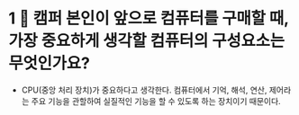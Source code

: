 # 1 🧐 캠퍼 본인이 앞으로 컴퓨터를 구매할 때, 가장 중요하게 생각할 컴퓨터의 구성요소는 무엇인가요?
- CPU(중앙 처리 장치)가 중요하다고 생각한다. 컴퓨터에서 기억, 해석, 연산, 제어라는 주요 기능을 관할하여 실질적인 기능을 할 수 있도록 하는 장치이기 때문이다.

